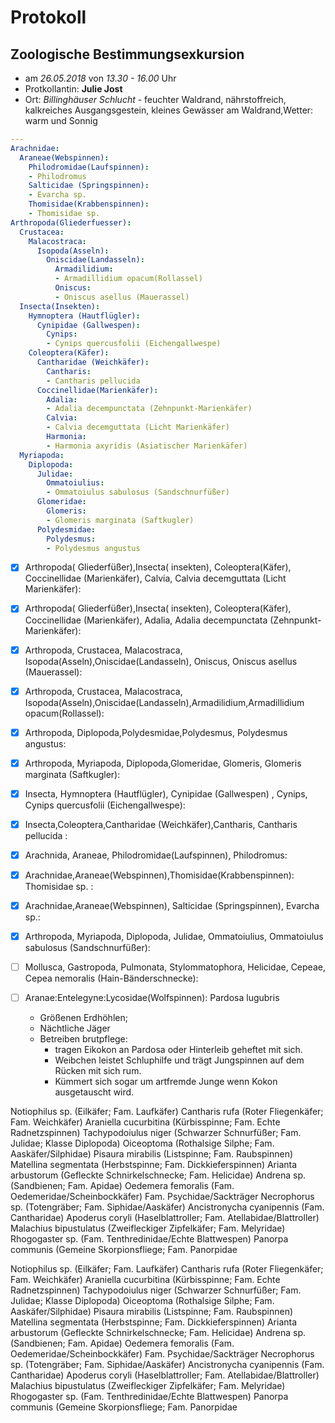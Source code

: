 # Protokoll 					
## Zoologische Bestimmungsexkursion

- am _26.05.2018_ von _13.30 - 16.00_ Uhr
- Protkollantin: __Julie Jost__
- Ort: _Billinghäuser Schlucht_ - feuchter Waldrand, nährstoffreich, kalkreiches Ausgangsgestein, kleines Gewässer am Waldrand,Wetter: warm und Sonnig 


```yaml
---
Arachnidae:
  Araneae(Webspinnen):
    Philodromidae(Laufspinnen):
    - Philodromus
    Salticidae (Springspinnen):
    - Evarcha sp.
    Thomisidae(Krabbenspinnen):
    - Thomisidae sp.
Arthropoda(Gliederfuesser):
  Crustacea:
    Malacostraca:
      Isopoda(Asseln):
        Oniscidae(Landasseln):
          Armadilidium:
          - Armadillidium opacum(Rollassel)
          Oniscus:
          - Oniscus asellus (Mauerassel)
  Insecta(Insekten):
    Hymnoptera (Hautflügler):
      Cynipidae (Gallwespen):
        Cynips:
        - Cynips quercusfolii (Eichengallwespe)
    Coleoptera(Käfer):
      Cantharidae (Weichkäfer):
        Cantharis:
        - Cantharis pellucida
      Coccinellidae(Marienkäfer):
        Adalia:
        - Adalia decempunctata (Zehnpunkt-Marienkäfer)
        Calvia:
        - Calvia decemguttata (Licht Marienkäfer)
        Harmonia:
        - Harmonia axyridis (Asiatischer Marienkäfer)
  Myriapoda:
    Diplopoda:
      Julidae:
        Ommatoiulius:
        - Ommatoiulus sabulosus (Sandschnurfüßer)
      Glomeridae:
        Glomeris:
        - Glomeris marginata (Saftkugler)
      Polydesmidae:
        Polydesmus:
        - Polydesmus angustus
```

- [x] Arthropoda( Gliederfüßer),Insecta( insekten), Coleoptera(Käfer), Coccinellidae (Marienkäfer), Calvia, Calvia decemguttata (Licht Marienkäfer):

- [x] Arthropoda( Gliederfüßer),Insecta( insekten), Coleoptera(Käfer), Coccinellidae (Marienkäfer), Adalia, Adalia decempunctata (Zehnpunkt-Marienkäfer):

- [x] Arthropoda, Crustacea, Malacostraca, Isopoda(Asseln),Oniscidae(Landasseln), Oniscus, Oniscus asellus (Mauerassel): 

- [x] Arthropoda, Crustacea, Malacostraca, Isopoda(Asseln),Oniscidae(Landasseln),Armadilidium,Armadillidium opacum(Rollassel):

- [x] Arthropoda, Diplopoda,Polydesmidae,Polydesmus, Polydesmus angustus:

- [x] Arthropoda, Myriapoda, Diplopoda,Glomeridae, Glomeris, Glomeris marginata (Saftkugler):

- [x] Insecta, Hymnoptera (Hautflügler), Cynipidae (Gallwespen) , Cynips, Cynips quercusfolii (Eichengallwespe):

- [x] Insecta,Coleoptera,Cantharidae (Weichkäfer),Cantharis, Cantharis pellucida :

- [x] Arachnida, Araneae, Philodromidae(Laufspinnen), Philodromus:

- [x] Arachnidae,Araneae(Webspinnen),Thomisidae(Krabbenspinnen): Thomisidae sp. :

- [x] Arachnidae,Araneae(Webspinnen), Salticidae (Springspinnen), Evarcha sp.:

- [x] Arthropoda, Myriapoda, Diplopoda, Julidae, Ommatoiulius, Ommatoiulus sabulosus (Sandschnurfüßer):

- [ ] Mollusca, Gastropoda, Pulmonata, Stylommatophora, Helicidae, Cepeae, Cepea nemoralis (Hain-Bänderschnecke):

- [ ] Aranae:Entelegyne:Lycosidae(Wolfspinnen): Pardosa lugubris 
  - Größenen Erdhöhlen; 
  - Nächtliche Jäger
  - Betreiben brutpflege:
     - tragen Eikokon an Pardosa oder Hinterleib geheftet mit sich.
     - Weibchen leistet Schluphilfe und trägt Jungspinnen auf dem Rücken mit sich rum.
     - Kümmert sich sogar um artfremde Junge wenn Kokon ausgetauscht wird.


Notiophilus sp. (Eilkäfer; Fam. Laufkäfer)
Cantharis rufa (Roter Fliegenkäfer; Fam. Weichkäfer)
Araniella cucurbitina (Kürbisspinne; Fam. Echte Radnetzspinnen)
Tachypodoiulus niger (Schwarzer Schnurfüßer; Fam. Julidae; Klasse Diplopoda)
Oiceoptoma (Rothalsige Silphe; Fam. Aaskäfer/Silphidae)
Pisaura mirabilis (Listspinne; Fam. Raubspinnen)
Matellina segmentata (Herbstspinne; Fam. Dickkieferspinnen)
Arianta arbustorum (Gefleckte Schnirkelschnecke; Fam. Helicidae)
Andrena sp. (Sandbienen; Fam. Apidae)
Oedemera femoralis (Fam. Oedemeridae/Scheinbockkäfer)
Fam. Psychidae/Sackträger 
Necrophorus sp. (Totengräber; Fam. Siphidae/Aaskäfer)
Ancistronycha cyanipennis (Fam. Cantharidae)
Apoderus coryli (Haselblattroller; Fam. Atellabidae/Blattroller)
Malachius bipustulatus (Zweifleckiger Zipfelkäfer; Fam. Melyridae)
Rhogogaster sp. (Fam. Tenthredinidae/Echte Blattwespen)
Panorpa communis (Gemeine Skorpionsfliege; Fam. Panorpidae





Notiophilus sp. (Eilkäfer; Fam. Laufkäfer)
Cantharis rufa (Roter Fliegenkäfer; Fam. Weichkäfer)
Araniella cucurbitina (Kürbisspinne; Fam. Echte Radnetzspinnen)
Tachypodoiulus niger (Schwarzer Schnurfüßer; Fam. Julidae; Klasse Diplopoda)
Oiceoptoma (Rothalsige Silphe; Fam. Aaskäfer/Silphidae)
Pisaura mirabilis (Listspinne; Fam. Raubspinnen)
Matellina segmentata (Herbstspinne; Fam. Dickkieferspinnen)
Arianta arbustorum (Gefleckte Schnirkelschnecke; Fam. Helicidae)
Andrena sp. (Sandbienen; Fam. Apidae)
Oedemera femoralis (Fam. Oedemeridae/Scheinbockkäfer)
Fam. Psychidae/Sackträger 
Necrophorus sp. (Totengräber; Fam. Siphidae/Aaskäfer)
Ancistronycha cyanipennis (Fam. Cantharidae)
Apoderus coryli (Haselblattroller; Fam. Atellabidae/Blattroller)
Malachius bipustulatus (Zweifleckiger Zipfelkäfer; Fam. Melyridae)
Rhogogaster sp. (Fam. Tenthredinidae/Echte Blattwespen)
Panorpa communis (Gemeine Skorpionsfliege; Fam. Panorpidae



